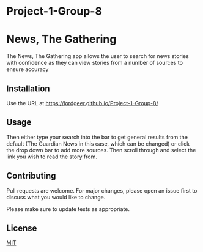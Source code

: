 # Project-1-Group-8

# News, The Gathering

The News, The Gathering app allows the user to search for news stories with confidence as they can view stories from a number of sources to ensure accuracy

## Installation

Use the URL at https://lordgeer.github.io/Project-1-Group-8/

## Usage

Then either type your search into the bar to get general results from the default (The Guardian News in this case, which can be changed) or click the drop down bar to add more sources. Then scroll through and select the link you wish to read the story from.

## Contributing
Pull requests are welcome. For major changes, please open an issue first to discuss what you would like to change.

Please make sure to update tests as appropriate.

## License
[MIT](https://choosealicense.com/licenses/mit/)